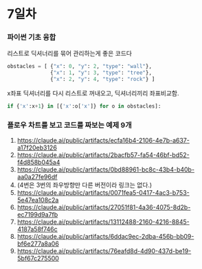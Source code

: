 # 7일차

### 파이썬 기초 융합
리스트로 딕셔너리를 묶어 관리하는게 좋은 코드다
```python
obstacles = [ {"x": 0, "y": 2, "type": "wall"},
              {"x": 1, "y": 3, "type": "tree"},
              {"x": 2, "y": 4, "type": "rock"} ]
```
x좌표 딕셔너리를 다시 리스트로 꺼내오고, 딕셔너리끼리 좌표비교함.
```python
if {'x':x+1} in [{'x':o['x']} for o in obstacles]:
```

### 플로우 차트를 보고 코드를 짜보는 예제 9개
1. https://claude.ai/public/artifacts/ecfa16b4-2106-4e7b-a637-a17f20eb3126
2. https://claude.ai/public/artifacts/2bacfb57-fa54-46bf-bd52-f4d858b045a4
3. https://claude.ai/public/artifacts/0bd88961-bc8c-43b4-b40b-aa0a27fe96df
4. (4번은 3번의 좌우방향만 다른 버전이라 링크는 없다.)
5. https://claude.ai/public/artifacts/0071fea5-0417-4ac3-b753-5e47ea108c2a
6. https://claude.ai/public/artifacts/27051f81-4a36-4075-8d2b-ec7199d9a7fb
7. https://claude.ai/public/artifacts/13112488-2160-4216-8845-4187a58f746c
8. https://claude.ai/public/artifacts/6ddac9ec-2dba-456b-bb09-bf6e277a8a06
9. https://claude.ai/public/artifacts/76eafd8d-4d90-437d-be19-5bf67c275500
